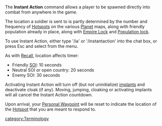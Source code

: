 The **Instant Action** command allows a player to be spawned directly
into combat from anywhere in the game.

The location a soldier is sent to is partly determined by the number and
frequency of [Hotspots](/Hotspot "wikilink") on the various
[Planet](/Planet "wikilink") maps, along with friendly population already
in place, along with [Empire Lock](/Empire_Lock "wikilink") and
[Population lock](/Population_lock "wikilink").

To use Instant Action, either type '/ia' or '/instantaction' into the
chat box, or press Esc and select from the menu.

As with [Recall](/Recall "wikilink"), location affects timer:

- Friendly [SOI](/SOI "wikilink"): 10 seconds
- Neutral SOI or open country: 20 seconds
- Enemy SOI: 30 seconds

Activating Instant Action will turn off (but not uninitialize)
[implants](/implant "wikilink") and deactivate cloak (if any). Moving,
jumping, cloaking or activating implants will all cancel the Instant
Action countdown.

Upon arrival, your [Personal Waypoint](/Personal_Waypoint "wikilink")
will be reset to indicate the location of the
[Hotspot](/Hotspot "wikilink") that you are meant to respond to.

[category:Terminology](/category:Terminology "wikilink")
